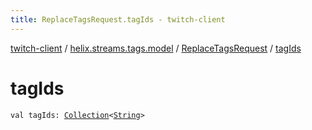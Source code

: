 ```yaml
---
title: ReplaceTagsRequest.tagIds - twitch-client
---
```


[twitch-client](../../index.html) / [helix.streams.tags.model](../index.html) / [ReplaceTagsRequest](index.html) / [tagIds](./tag-ids.html)

# tagIds

`val tagIds: `[`Collection`](https://kotlinlang.org/api/latest/jvm/stdlib/kotlin.collections/-collection/index.html)`<`[`String`](https://kotlinlang.org/api/latest/jvm/stdlib/kotlin/-string/index.html)`>`